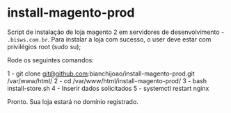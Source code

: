 # install-magento-prod

Script de instalação de loja magento 2 em servidores de desenvolvimento - `.bisws.com.br`.
Para instalar a loja com sucesso, o user deve estar com privilégios root (sudo su);

Rode os seguintes comandos:

1 - git clone git@github.com:bianchijoao/install-magento-prod.git /var/www/html/
2 - cd /var/www/html/install-magento-prod/
3 - bash install-store.sh
4 - Inserir dados solicitados
5 - systemctl restart nginx

Pronto. Sua loja estará no domínio registrado.
